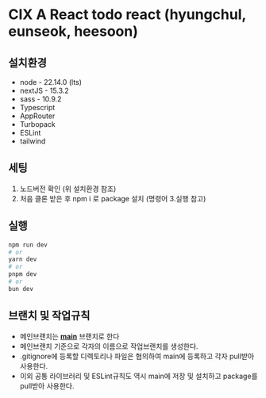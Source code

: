 # CIX A React todo react (hyungchul, eunseok, heesoon)

## 설치환경
- node - 22.14.0 (lts)
- nextJS - 15.3.2
- sass - 10.9.2
- Typescript
- AppRouter
- Turbopack
- ESLint
- tailwind

## 세팅
1. 노드버전 확인 (위 설치환경 참조)
2. 처음 클론 받은 후 npm i 로 package 설치 (명령어 3.실행 참고)

## 실행
```bash
npm run dev
# or
yarn dev
# or
pnpm dev
# or
bun dev
```

## 브랜치 및 작업규칙
- 메인브랜치는 <u>**main**</u> 브랜치로 한다
- 메인브랜치 기준으로 각자의 이름으로 작업브랜치를 생성한다.
- .gitignore에 등록할 디렉토리나 파일은 협의하여 main에 등록하고 각자 pull받아 사용한다.
- 이외 공통 라이브러리 및 ESLint규칙도 역시 main에 저장 및 설치하고 package를 pull받아 사용한다.